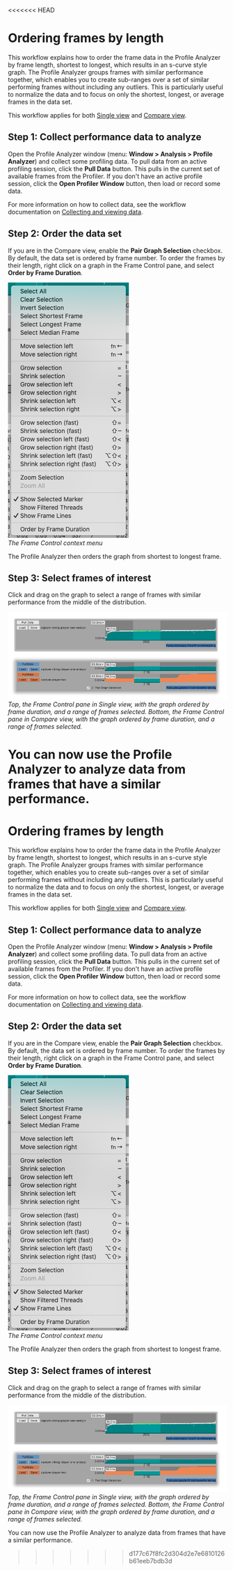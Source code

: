 <<<<<<< HEAD
# Ordering frames by length

This workflow explains how to order the frame data in the Profile Analyzer by frame length, shortest to longest, which results in an s-curve style graph. The Profile Analyzer groups frames with similar performance together, which enables you to create sub-ranges over a set of similar performing frames without including any outliers. This is particularly useful to normalize the data and to focus on only the shortest, longest, or average frames in the data set.

This workflow applies for both [Single view](single-view.md) and [Compare view](compare-view.md).

## Step 1: Collect performance data to analyze

Open the Profile Analyzer window (menu: **Window &gt; Analysis &gt; Profile Analyzer**) and collect some profiling data. To pull data from an active profiling session, click the **Pull Data** button. This pulls in the current set of available frames from the Profiler. If you don't have an active profile session, click the **Open Profiler Window** button, then load or record some data.

For more information on how to collect data, see the workflow documentation on [Collecting and viewing data](collecting-and-viewing-data.md).

## Step 2: Order the data set

If you are in the Compare view, enable the **Pair Graph Selection** checkbox. By default, the data set is ordered by frame number. To order the frames by their length, right click on a graph in the Frame Control pane, and select **Order by Frame Duration**.

![Frame Control context menu](images/frame-control-context-menu.png)<br/>*The Frame Control context menu*

The Profile Analyzer then orders the graph from shortest to longest frame.

## Step 3: Select frames of interest

Click and drag on the graph to select a range of frames with similar performance from the middle of the distribution.

![Frames ordered by duration](images/profile-analyzer-frame-duration.png)<br/>*Top, the Frame Control pane in Single view, with the graph ordered by frame duration, and a range of frames selected. Bottom, the Frame Control pane in Compare view, with the graph ordered by frame duration, and a range of frames selected.*

You can now use the Profile Analyzer to analyze data from frames that have a similar performance.
=======
# Ordering frames by length

This workflow explains how to order the frame data in the Profile Analyzer by frame length, shortest to longest, which results in an s-curve style graph. The Profile Analyzer groups frames with similar performance together, which enables you to create sub-ranges over a set of similar performing frames without including any outliers. This is particularly useful to normalize the data and to focus on only the shortest, longest, or average frames in the data set.

This workflow applies for both [Single view](single-view.md) and [Compare view](compare-view.md).

## Step 1: Collect performance data to analyze

Open the Profile Analyzer window (menu: **Window &gt; Analysis &gt; Profile Analyzer**) and collect some profiling data. To pull data from an active profiling session, click the **Pull Data** button. This pulls in the current set of available frames from the Profiler. If you don't have an active profile session, click the **Open Profiler Window** button, then load or record some data.

For more information on how to collect data, see the workflow documentation on [Collecting and viewing data](collecting-and-viewing-data.md).

## Step 2: Order the data set

If you are in the Compare view, enable the **Pair Graph Selection** checkbox. By default, the data set is ordered by frame number. To order the frames by their length, right click on a graph in the Frame Control pane, and select **Order by Frame Duration**.

![Frame Control context menu](images/frame-control-context-menu.png)<br/>*The Frame Control context menu*

The Profile Analyzer then orders the graph from shortest to longest frame.

## Step 3: Select frames of interest

Click and drag on the graph to select a range of frames with similar performance from the middle of the distribution.

![Frames ordered by duration](images/profile-analyzer-frame-duration.png)<br/>*Top, the Frame Control pane in Single view, with the graph ordered by frame duration, and a range of frames selected. Bottom, the Frame Control pane in Compare view, with the graph ordered by frame duration, and a range of frames selected.*

You can now use the Profile Analyzer to analyze data from frames that have a similar performance.
>>>>>>> d177c67f8fc2d304d2e7e6810126b61eeb7bdb3d
